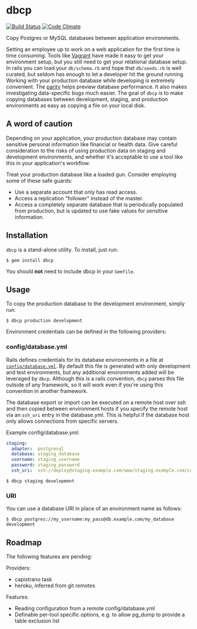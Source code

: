 # dbcp

[![Build Status](https://travis-ci.org/gabetax/dbcp.svg?branch=master)](https://travis-ci.org/gabetax/dbcp)
[![Code Climate](https://codeclimate.com/github/gabetax/dbcp.png)](https://codeclimate.com/github/gabetax/dbcp)

Copy Postgres or MySQL databases between application environments.

Setting an employee up to work on a web application for the first time is time consuming. Tools like [Vagrant](http://www.vagrantup.com) have made it easy to get your environment setup, but you still need to get your relational database setup. In rails you can load your `db/schema.rb` and hope that `db/seeds.rb` is well curated, but seldom has enough to let a developer hit the ground running. Working with your production database while developing is extremely convenient. The [parity](http://12factor.net/dev-prod-parity) helps preview database performance. It also makes investigating data-specific bugs much easier. The goal of `dbcp` is to make copying databases between development, staging, and production environments as easy as copying a file on your local disk.

## A word of caution

Depending on your application, your production database may contain sensitive personal information like financial or health data. Give careful consideration to the risks of using production data on staging and development environments, and whether it's acceptable to use a tool like this in your application's workflow.

Treat your production database like a loaded gun. Consider employing some of these safe guards:

- Use a separate account that only has read access.
- Access a replication "follower" instead of the master.
- Access a completely separate database that is periodically populated from production, but is updated to use fake values for sensitive information.

## Installation

`dbcp` is a stand-alone utility. To install, just run:

    $ gem install dbcp

You should __not__ need to include dbcp in your `Gemfile`.

## Usage

To copy the production database to the development environment, simply run:

    $ dbcp production development

Environment credentials can be defined in the following providers:

### config/database.yml

Rails defines credentials for its database environments in a file at [`config/database.yml`](https://github.com/rails/rails/blob/master/guides/code/getting_started/config/database.yml). By default this file is generated with only development and test environments, but any additional environments added will be leveraged by `dbcp`. Although this is a rails convention, `dbcp` parses this file outside of any framework, so it will work even if you're using this convention in another framework.

The database export or import can be executed on a remote host over ssh and then copied between environment hosts if you specify the remote host via an `ssh_uri` entry in the database.yml. This is helpful if the database host only allows connections from specific servers.

Example config/database.yml:

```yaml
staging:
  adapter:  postgresql
  database: staging_database
  username: staging_username
  password: staging_password
  ssh_uri:  ssh://deploy@staging.example.com/www/staging.example.com/current
```

    $ dbcp staging development

### URI

You can use a database URI in place of an environment name as follows:

    $ dbcp postgres://my_username:my_pass@db.example.com/my_database development

## Roadmap

The following features are pending:

Providers:

- capistrano task
- heroku, inferred from git remotes

Features:

- Reading configuration from a remote config/database.yml
- Definable per-tool specific options, e.g. to allow pg_dump to provide a table exclusion list
